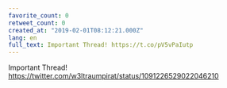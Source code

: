 ```yaml
---
favorite_count: 0
retweet_count: 0
created_at: "2019-02-01T08:12:21.000Z"
lang: en
full_text: Important Thread! https://t.co/pV5vPaIutp
---
```


Important Thread! <https://twitter.com/w3ltraumpirat/status/1091226529022046210>
